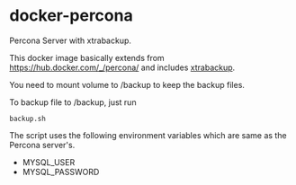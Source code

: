 # docker-percona
Percona Server with xtrabackup.

This docker image basically extends from https://hub.docker.com/_/percona/ and includes [xtrabackup](https://www.percona.com/doc/percona-xtrabackup/LATEST/index.html).

You need to mount volume to /backup to keep the backup files.

To backup file to /backup, just run 

    backup.sh

The script uses the following environment variables which are same as the Percona server's.

* MYSQL_USER 
* MYSQL_PASSWORD
